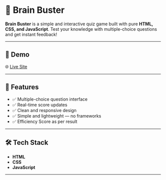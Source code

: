 # 🧠 Brain Buster

**Brain Buster** is a simple and interactive quiz game built with pure **HTML, CSS, and JavaScript**. Test your knowledge with multiple-choice questions and get instant feedback!

---

## 🚀 Demo

🌐 [Live Site](https://brain-buster-hvl5o6u4y-newp.vercel.app)

---

## 📌 Features

- ✅ Multiple-choice question interface
- ✅ Real-time score updates
- ✅ Clean and responsive design
- ✅ Simple and lightweight — no frameworks
- ✅ Efficiency Score as per result

---

## 🛠️ Tech Stack

- **HTML**
- **CSS**
- **JavaScript**

---
